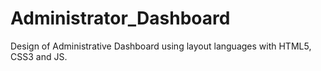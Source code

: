 # Administrator_Dashboard
Design of Administrative Dashboard using layout languages with HTML5, CSS3 and JS.
